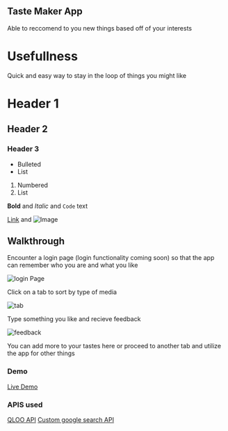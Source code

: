 ## Taste Maker App

Able to reccomend to you new things based off of your interests

# Usefullness

Quick and easy way to stay in the loop of things you might like

# Header 1
## Header 2
### Header 3

- Bulleted
- List

1. Numbered
2. List

**Bold** and _Italic_ and `Code` text

[Link](url) and ![Image](src)


## Walkthrough

Encounter a login page (login functionality coming soon) so that the app can remember who you are and what you like

![login Page](https://github.com/Kriviears/tastemaker-app/blob/master/images/login.JPG?raw=true)

Click on a tab to sort by type of media

![tab](https://github.com/Kriviears/tastemaker-app/blob/master/images/tab.JPG?raw=true)

Type something you like and recieve feedback

![feedback](https://github.com/Kriviears/tastemaker-app/blob/master/images/feedback.JPG?raw=true)

You can add more to your tastes here or proceed to another tab and utilize the app for other things

### Demo
[Live Demo](https://kriviears.github.io/tastemaker-app/)

### APIS used
[QLOO API](https://qloo.com/api-info/)
[Custom google search API](https://developers.google.com/custom-search/v1/overview)